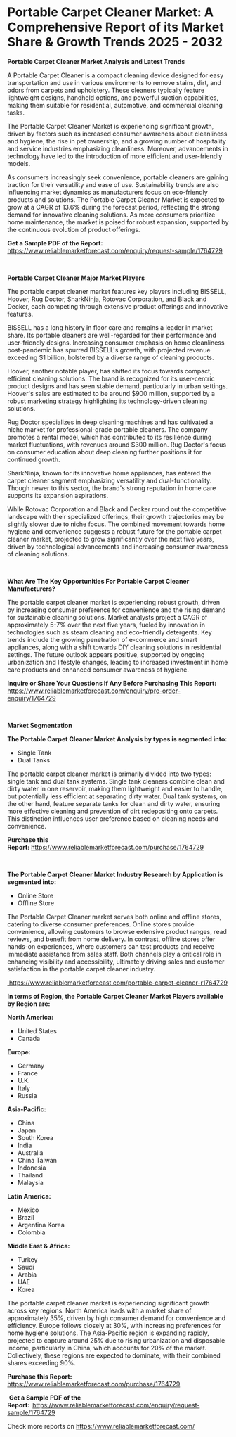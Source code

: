 <p><h1>Portable Carpet Cleaner Market: A Comprehensive Report of its Market Share & Growth Trends 2025 - 2032</h1></p><p><strong>Portable Carpet Cleaner Market Analysis and Latest Trends</strong></p>
<p><p>A Portable Carpet Cleaner is a compact cleaning device designed for easy transportation and use in various environments to remove stains, dirt, and odors from carpets and upholstery. These cleaners typically feature lightweight designs, handheld options, and powerful suction capabilities, making them suitable for residential, automotive, and commercial cleaning tasks.</p><p>The Portable Carpet Cleaner Market is experiencing significant growth, driven by factors such as increased consumer awareness about cleanliness and hygiene, the rise in pet ownership, and a growing number of hospitality and service industries emphasizing cleanliness. Moreover, advancements in technology have led to the introduction of more efficient and user-friendly models. </p><p>As consumers increasingly seek convenience, portable cleaners are gaining traction for their versatility and ease of use. Sustainability trends are also influencing market dynamics as manufacturers focus on eco-friendly products and solutions. The Portable Carpet Cleaner Market is expected to grow at a CAGR of 13.6% during the forecast period, reflecting the strong demand for innovative cleaning solutions. As more consumers prioritize home maintenance, the market is poised for robust expansion, supported by the continuous evolution of product offerings.</p></p>
<p><strong>Get a Sample PDF of the Report:&nbsp;</strong> <a href="https://www.reliablemarketforecast.com/enquiry/request-sample/1764729?utm_campaign=2288&utm_medium=2&utm_source=Github&utm_content=ia&utm_term=04042025&utm_id=portable-carpet-cleaner">https://www.reliablemarketforecast.com/enquiry/request-sample/1764729</a></p>
<p>&nbsp;</p>
<p><strong>Portable Carpet Cleaner Major Market Players</strong></p>
<p><p>The portable carpet cleaner market features key players including BISSELL, Hoover, Rug Doctor, SharkNinja, Rotovac Corporation, and Black and Decker, each competing through extensive product offerings and innovative features.</p><p>BISSELL has a long history in floor care and remains a leader in market share. Its portable cleaners are well-regarded for their performance and user-friendly designs. Increasing consumer emphasis on home cleanliness post-pandemic has spurred BISSELL's growth, with projected revenue exceeding $1 billion, bolstered by a diverse range of cleaning products.</p><p>Hoover, another notable player, has shifted its focus towards compact, efficient cleaning solutions. The brand is recognized for its user-centric product designs and has seen stable demand, particularly in urban settings. Hoover's sales are estimated to be around $900 million, supported by a robust marketing strategy highlighting its technology-driven cleaning solutions.</p><p>Rug Doctor specializes in deep cleaning machines and has cultivated a niche market for professional-grade portable cleaners. The company promotes a rental model, which has contributed to its resilience during market fluctuations, with revenues around $300 million. Rug Doctor's focus on consumer education about deep cleaning further positions it for continued growth.</p><p>SharkNinja, known for its innovative home appliances, has entered the carpet cleaner segment emphasizing versatility and dual-functionality. Though newer to this sector, the brand's strong reputation in home care supports its expansion aspirations.</p><p>While Rotovac Corporation and Black and Decker round out the competitive landscape with their specialized offerings, their growth trajectories may be slightly slower due to niche focus. The combined movement towards home hygiene and convenience suggests a robust future for the portable carpet cleaner market, projected to grow significantly over the next five years, driven by technological advancements and increasing consumer awareness of cleaning solutions.</p></p>
<p>&nbsp;</p>
<p><strong>What Are The Key Opportunities For Portable Carpet Cleaner Manufacturers?</strong></p>
<p><p>The portable carpet cleaner market is experiencing robust growth, driven by increasing consumer preference for convenience and the rising demand for sustainable cleaning solutions. Market analysts project a CAGR of approximately 5-7% over the next five years, fueled by innovation in technologies such as steam cleaning and eco-friendly detergents. Key trends include the growing penetration of e-commerce and smart appliances, along with a shift towards DIY cleaning solutions in residential settings. The future outlook appears positive, supported by ongoing urbanization and lifestyle changes, leading to increased investment in home care products and enhanced consumer awareness of hygiene.</p></p>
<p><strong>Inquire or Share Your Questions If Any Before Purchasing This Report:</strong> <a href="https://www.reliablemarketforecast.com/enquiry/pre-order-enquiry/1764729?utm_campaign=2288&utm_medium=2&utm_source=Github&utm_content=ia&utm_term=04042025&utm_id=portable-carpet-cleaner">https://www.reliablemarketforecast.com/enquiry/pre-order-enquiry/1764729</a></p>
<p>&nbsp;</p>
<p><strong>Market Segmentation</strong></p>
<p><strong>The Portable Carpet Cleaner Market Analysis by types is segmented into:</strong></p>
<p><ul><li>Single Tank</li><li>Dual Tanks</li></ul></p>
<p><p>The portable carpet cleaner market is primarily divided into two types: single tank and dual tank systems. Single tank cleaners combine clean and dirty water in one reservoir, making them lightweight and easier to handle, but potentially less efficient at separating dirty water. Dual tank systems, on the other hand, feature separate tanks for clean and dirty water, ensuring more effective cleaning and prevention of dirt redepositing onto carpets. This distinction influences user preference based on cleaning needs and convenience.</p></p>
<p><strong>Purchase this Report:&nbsp;</strong><a href="https://www.reliablemarketforecast.com/purchase/1764729?utm_campaign=2288&utm_medium=2&utm_source=Github&utm_content=ia&utm_term=04042025&utm_id=portable-carpet-cleaner">https://www.reliablemarketforecast.com/purchase/1764729</a></p>
<p>&nbsp;</p>
<p><strong>The Portable Carpet Cleaner Market Industry Research by Application is segmented into:</strong></p>
<p><ul><li>Online Store</li><li>Offline Store</li></ul></p>
<p><p>The Portable Carpet Cleaner market serves both online and offline stores, catering to diverse consumer preferences. Online stores provide convenience, allowing customers to browse extensive product ranges, read reviews, and benefit from home delivery. In contrast, offline stores offer hands-on experiences, where customers can test products and receive immediate assistance from sales staff. Both channels play a critical role in enhancing visibility and accessibility, ultimately driving sales and customer satisfaction in the portable carpet cleaner industry.</p></p>
<p><a href="https://www.reliablemarketforecast.com/portable-carpet-cleaner-r1764729?utm_campaign=2288&utm_medium=2&utm_source=Github&utm_content=ia&utm_term=04042025&utm_id=portable-carpet-cleaner">&nbsp;https://www.reliablemarketforecast.com/portable-carpet-cleaner-r1764729</a></p>
<p><strong>In terms of Region, the Portable Carpet Cleaner Market Players available by Region are:</strong></p>
<p>
    <p> <strong> North America: </strong>
        <ul>
            <li>United States</li>
            <li>Canada</li>
        </ul>
        </p> 
    <p> <strong> Europe: </strong>
        <ul>
            <li>Germany</li>
            <li>France</li>
            <li>U.K.</li>
            <li>Italy</li>
            <li>Russia</li>
        </ul>
        </p> 
    <p> <strong> Asia-Pacific: </strong>
        <ul>
            <li>China</li>
            <li>Japan</li>
            <li>South Korea</li>
            <li>India</li>
            <li>Australia</li>
            <li>China Taiwan</li>
            <li>Indonesia</li>
            <li>Thailand</li>
            <li>Malaysia</li>
        </ul>
        </p> 
    <p> <strong> Latin America: </strong>
        <ul>
            <li>Mexico</li>
            <li>Brazil</li>
            <li>Argentina Korea</li>
            <li>Colombia</li>
        </ul>
        </p> 
    <p> <strong> Middle East & Africa: </strong>
        <ul>
            <li>Turkey</li>
            <li>Saudi</li>
            <li>Arabia</li>
            <li>UAE</li>
            <li>Korea</li>
        </ul>
    </p>
    </p>
<p><p>The portable carpet cleaner market is experiencing significant growth across key regions. North America leads with a market share of approximately 35%, driven by high consumer demand for convenience and efficiency. Europe follows closely at 30%, with increasing preferences for home hygiene solutions. The Asia-Pacific region is expanding rapidly, projected to capture around 25% due to rising urbanization and disposable income, particularly in China, which accounts for 20% of the market. Collectively, these regions are expected to dominate, with their combined shares exceeding 90%.</p></p>
<p><strong>Purchase this Report: </strong><a href="https://www.reliablemarketforecast.com/purchase/1764729?utm_campaign=2288&utm_medium=2&utm_source=Github&utm_content=ia&utm_term=04042025&utm_id=portable-carpet-cleaner">https://www.reliablemarketforecast.com/purchase/1764729</a></p>
<p>&nbsp;<strong>Get a Sample PDF of the Report:&nbsp;&nbsp;</strong><a href="https://www.reliablemarketforecast.com/enquiry/request-sample/1764729?utm_campaign=2288&utm_medium=2&utm_source=Github&utm_content=ia&utm_term=04042025&utm_id=portable-carpet-cleaner">https://www.reliablemarketforecast.com/enquiry/request-sample/1764729</a></p>
<p><strong></strong></p>
<p>Check more reports on <a href="https://www.reliablemarketforecast.com/?utm_campaign=2288&utm_medium=2&utm_source=Github&utm_content=ia&utm_term=04042025&utm_id=portable-carpet-cleaner">https://www.reliablemarketforecast.com/</a></p>